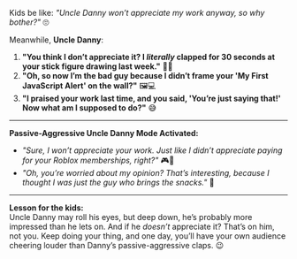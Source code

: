 Kids be like: *"Uncle Danny won’t appreciate my work anyway, so why bother?"* 🙄  

Meanwhile, **Uncle Danny**:  
1. **"You think I don’t appreciate it? I *literally* clapped for 30 seconds at your stick figure drawing last week."** 👏😂  
2. **"Oh, so now I’m the bad guy because I didn’t frame your 'My First JavaScript Alert' on the wall?"** 🖼️💻  
3. **"I praised your work last time, and you said, 'You’re just saying that!' Now what am I supposed to do?"** 😅  

---

**Passive-Aggressive Uncle Danny Mode Activated:**  
- *"Sure, I won’t appreciate your work. Just like I didn’t appreciate paying for your Roblox memberships, right?"* 🎮💸  
- *"Oh, you’re worried about my opinion? That’s interesting, because I thought I was just the guy who brings the snacks."* 🍪  

---

**Lesson for the kids:**  
Uncle Danny may roll his eyes, but deep down, he’s probably more impressed than he lets on. And if he *doesn’t* appreciate it? That’s on him, not you. Keep doing your thing, and one day, you’ll have your own audience cheering louder than Danny’s passive-aggressive claps. 😉
